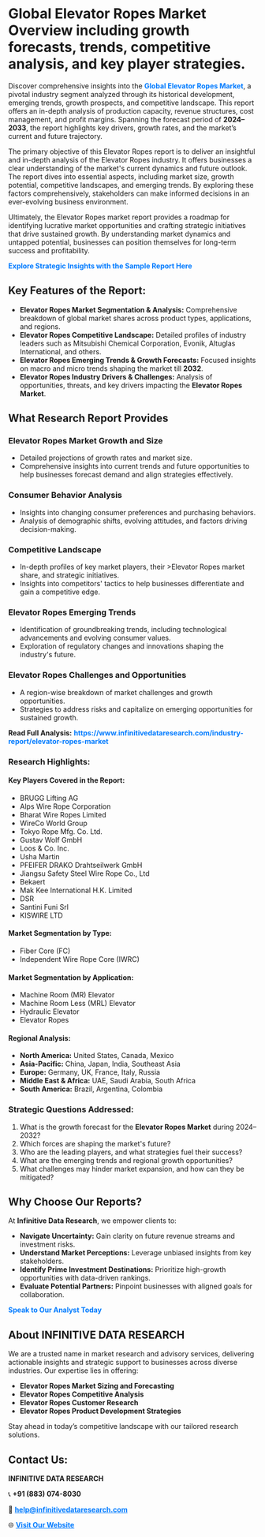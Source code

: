 <h1>Global Elevator Ropes Market Overview including growth forecasts, trends, competitive analysis, and key player strategies.</h1>
<p>
Discover comprehensive insights into the 
<a href="https://www.infinitivedataresearch.com/industry-report/elevator-ropes-market" rel="dofollow" style="color: #007BFF; text-decoration: none;"><strong>Global Elevator Ropes Market</strong></a>, a pivotal industry segment analyzed through its historical development, emerging trends, growth prospects, and competitive landscape. This report offers an in-depth analysis of production capacity, revenue structures, cost management, and profit margins. Spanning the forecast period of <strong>2024–2033</strong>, the report highlights key drivers, growth rates, and the market’s current and future trajectory.
</p>
<p>
The primary objective of this Elevator Ropes report is to deliver an insightful and in-depth analysis of the Elevator Ropes industry. It offers businesses a clear understanding of the market's current dynamics and future outlook. The report dives into essential aspects, including market size, growth potential, competitive landscapes, and emerging trends. By exploring these factors comprehensively, stakeholders can make informed decisions in an ever-evolving business environment.
</p>
<p>
Ultimately, the Elevator Ropes market report provides a roadmap for identifying lucrative market opportunities and crafting strategic initiatives that drive sustained growth. By understanding market dynamics and untapped potential, businesses can position themselves for long-term success and profitability.
</p>
<p>
<a href="https://www.infinitivedataresearch.com/request-sample/reportId=102142" style="color: #007BFF; text-decoration: none;"><strong>Explore Strategic Insights with the Sample Report Here</strong></a>
</p>

<h2>Key Features of the Report:</h2>
<ul>
<li><strong>Elevator Ropes Market Segmentation & Analysis:</strong> Comprehensive breakdown of global market shares across product types, applications, and regions.</li>
<li><strong>Elevator Ropes Competitive Landscape:</strong> Detailed profiles of industry leaders such as Mitsubishi Chemical Corporation, Evonik, Altuglas International, and others.</li>
<li><strong>Elevator Ropes Emerging Trends & Growth Forecasts:</strong> Focused insights on macro and micro trends shaping the market till <strong>2032</strong>.</li>
<li><strong>Elevator Ropes Industry Drivers & Challenges:</strong> Analysis of opportunities, threats, and key drivers impacting the <strong>Elevator Ropes Market</strong>.</li>
</ul>

<h2>What Research Report Provides</h2>
<h3>Elevator Ropes Market Growth and Size</h3>
<ul>
<li>Detailed projections of growth rates and market size.</li>
<li>Comprehensive insights into current trends and future opportunities to help businesses forecast demand and align strategies effectively.</li>
</ul>

<h3>Consumer Behavior Analysis</h3>
<ul>
<li>Insights into changing consumer preferences and purchasing behaviors.</li>
<li>Analysis of demographic shifts, evolving attitudes, and factors driving decision-making.</li>
</ul>

<h3>Competitive Landscape</h3>
<ul>
<li>In-depth profiles of key market players, their >Elevator Ropes market share, and strategic initiatives.</li>
<li>Insights into competitors' tactics to help businesses differentiate and gain a competitive edge.</li>
</ul>

<h3>Elevator Ropes Emerging Trends</h3>
<ul>
<li>Identification of groundbreaking trends, including technological advancements and evolving consumer values.</li>
<li>Exploration of regulatory changes and innovations shaping the industry's future.</li>
</ul>

<h3>Elevator Ropes Challenges and Opportunities</h3>
<ul>
<li>A region-wise breakdown of market challenges and growth opportunities.</li>
<li>Strategies to address risks and capitalize on emerging opportunities for sustained growth.</li>
</ul>
<p><strong>Read Full Analysis:</strong> <a href="https://www.infinitivedataresearch.com/industry-report/elevator-ropes-market" rel="dofollow" style="color: #007BFF; text-decoration: none;"><strong>https://www.infinitivedataresearch.com/industry-report/elevator-ropes-market</strong></a></p>
<h3>Research Highlights:</h3>
<h4>Key Players Covered in the Report:</h4>
<ul><li>BRUGG Lifting AG</li><li>Alps Wire Rope Corporation</li><li>Bharat Wire Ropes Limited</li><li>WireCo World Group</li><li>Tokyo Rope Mfg. Co. Ltd.</li><li>Gustav Wolf GmbH</li><li>Loos &amp; Co. Inc.</li><li>Usha Martin</li><li>PFEIFER DRAKO Drahtseilwerk GmbH</li><li>Jiangsu Safety Steel Wire Rope Co., Ltd</li><li>Bekaert</li><li>Mak Kee International H.K. Limited</li><li>DSR</li><li>Santini Funi Srl</li><li>KISWIRE LTD</li></ul>
<h4>Market Segmentation by Type:</h4>
<ul><li>Fiber Core (FC)</li><li>Independent Wire Rope Core (IWRC)</li></ul>
<h4>Market Segmentation by Application:</h4>
<ul><li>Machine Room (MR) Elevator</li><li>Machine Room Less (MRL) Elevator</li><li>Hydraulic Elevator</li><li>Elevator Ropes</li></ul>

<h4>Regional Analysis:</h4>
<ul>
<li><strong>North America:</strong> United States, Canada, Mexico</li>
<li><strong>Asia-Pacific:</strong> China, Japan, India, Southeast Asia</li>
<li><strong>Europe:</strong> Germany, UK, France, Italy, Russia</li>
<li><strong>Middle East & Africa:</strong> UAE, Saudi Arabia, South Africa</li>
<li><strong>South America:</strong> Brazil, Argentina, Colombia</li>
</ul>

<h3>Strategic Questions Addressed:</h3>
<ol>
<li>What is the growth forecast for the <strong>Elevator Ropes Market</strong> during 2024–2032?</li>
<li>Which forces are shaping the market's future?</li>
<li>Who are the leading players, and what strategies fuel their success?</li>
<li>What are the emerging trends and regional growth opportunities?</li>
<li>What challenges may hinder market expansion, and how can they be mitigated?</li>
</ol>

<h2>Why Choose Our Reports?</h2>
<p>At <strong>Infinitive Data Research</strong>, we empower clients to:</p>
<ul>
<li><strong>Navigate Uncertainty:</strong> Gain clarity on future revenue streams and investment risks.</li>
<li><strong>Understand Market Perceptions:</strong> Leverage unbiased insights from key stakeholders.</li>
<li><strong>Identify Prime Investment Destinations:</strong> Prioritize high-growth opportunities with data-driven rankings.</li>
<li><strong>Evaluate Potential Partners:</strong> Pinpoint businesses with aligned goals for collaboration.</li>
</ul>
<p><a href="https://www.infinitivedataresearch.com/industry-report/elevator-ropes-market" rel="dofollow" style="color: #007BFF; text-decoration: none;"><strong>Speak to Our Analyst Today</strong></a></p>

<h2>About INFINITIVE DATA RESEARCH</h2>
<p>We are a trusted name in market research and advisory services, delivering actionable insights and strategic support to businesses across diverse industries. Our expertise lies in offering:</p>
<ul>
<li><strong>Elevator Ropes Market Sizing and Forecasting</strong></li>
<li><strong>Elevator Ropes Competitive Analysis</strong></li>
<li><strong>Elevator Ropes Customer Research</strong></li>
<li><strong>Elevator Ropes Product Development Strategies</strong></li>
</ul>
<p>Stay ahead in today’s competitive landscape with our tailored research solutions.</p>

<h2>Contact Us:</h2>
<p><strong>INFINITIVE DATA RESEARCH</strong></p>
<p>📞 <strong>+91 (883) 074-8030</strong></p>
<p>📧 <strong><a href="mailto:help@infinitivedataresearch.com" style="color: #007BFF;">help@infinitivedataresearch.com</a></strong></p>
<p>🌐 <strong><a href="https://www.infinitivedataresearch.com" rel="dofollow" style="color: #007BFF;">Visit Our Website</a></strong></p>